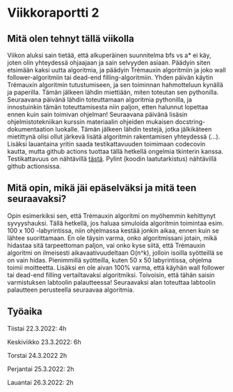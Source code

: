 # Viikkoraportti 2

## Mitä olen tehnyt tällä viikolla

Viikon aluksi sain tietää, että alkuperäinen suunnitelma bfs vs a* ei käy, joten olin yhteydessä ohjaajaan ja sain selvyyden asiaan. Päädyin siten etsimään
kaksi uutta algoritmia, ja päädyin Trémauxin algoritmiin ja joko wall follower-algoritmiin tai dead-end filling-algoritmiin. Yhden päivän käytin Trémauxin
algoritmin tutustumiseen, ja sen toiminnan hahmotteluun kynällä ja paperilla. Tämän jälkeen lähdin miettiään, miten toteutan sen pythonilla. Seuraavana
päivänä lähdin toteuttamaan algoritmia pythonilla, ja innostuinkin tämän toteuttamisesta niin paljon, etten halunnut lopettaa ennen kuin sain toimivan
ohjelman! Seuraavana päivänä lisäsin ohjelmistotekniikan kurssin materiaalin ohjeiden mukaisen docstring-dokumentaation luokalle. Tämän jälkeen lähdin
testejä, jotka jälkikäteen mietittynä olisi ollut järkevä lisätä algoritmin rakentamisen yhteydessä (...). Lisäksi lauantaina yritin saada testikattavuuden
toimimaan codecovin kautta, mutta github actions tuottaa tällä hetkellä ongelmia tkinterin kanssa. Testikattavuus on nähtävillä [tästä](https://github.com/amandahamynen/maze_solver/blob/main/dokumentaatio/coverage_report_week2.png). Pylint (koodin laatutarkistus) nähtävillä github actionsissa.

## Mitä opin, mikä jäi epäselväksi ja mitä teen seuraavaksi?

Opin esimerkiksi sen, että Trémauxin algoritmi on myöhemmin kehittynyt syvyyshauksi. Tällä hetkellä, jos haluaa simuloida algoritmin toimintaa esim. 100 x 100 -labyrintissa, niin
ohjelmassa kestää jonkin aikaa, ennen kuin se lähtee suorittamaan. En ole täysin varma, onko algoritmissani jotain, mikä hidastaa sitä tarpeettoman paljon,
vai onko kyse siitä, että Trémauxin algoritmi on ilmeisesti aikavaativuudeltaan O(n^k), jolloin isoilla syötteillä se on vain hidas. Pienimmillä syötteilla,
kuten 50 x 50 labyrintissa, ohjelma toimii moitteetta. Lisäksi en ole aivan 100% varma, että käyhän wall follower tai dead-end filling vertailtavaksi 
algoritmiksi. Toivoisin, että tähän saisin varmistuksen labtoolin palautteessa! Seuraavaksi alan toteuttaa labtoolin palautteen perusteella 
seuraavaa algoritmia.

## Työaika
Tiistai 22.3.2022: 4h

Keskiviikko 23.3.2022: 6h

Torstai 24.3.2022 2h

Perjantai 25.3.2022: 2h

Lauantai 26.3.2022: 2h
